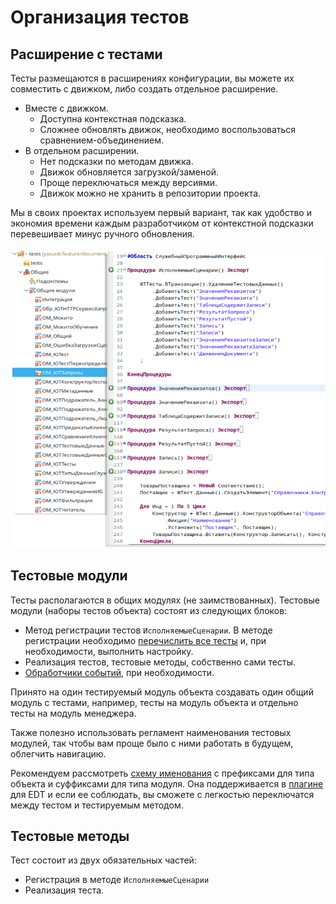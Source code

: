 # Организация тестов

## Расширение с тестами

Тесты размещаются в расширениях конфигурации, вы можете их совместить с движком, либо создать отдельное расширение.

* Вместе с движком.
  * Доступна контекстная подсказка.
  * Сложнее обновлять движок, необходимо воспользоваться сравнением-объединением.
* В отдельном расширении.
  * Нет подсказки по методам движка.
  * Движок обновляется загрузкой/заменой.
  * Проще переключаться между версиями.
  * Движок можно не хранить в репозитории проекта.

Мы в своих проектах используем первый вариант, так как удобство и экономия времени каждым разработчиком от контекстной подсказки перевешивает минус ручного обновления.

![Тесты движка](images/structure.png)

## Тестовые модули

Тесты располагаются в общих модулях (не заимствованных).
Тестовые модули (наборы тестов объекта) состоят из следующих блоков:

* Метод регистрации тестов `ИсполняемыеСценарии`.
  В методе регистрации необходимо [перечислить все тесты](../features/test-registration.md) и, при необходимости, выполнить настройку.
* Реализация тестов, тестовые методы, собственно сами тесты.
* [Обработчики событий](../features/events.md), при необходимости.

Принято на один тестируемый модуль объекта создавать один общий модуль с тестами, например, тесты на модуль объекта и отдельно тесты на модуль менеджера.

Также полезно использовать регламент наименования тестовых модулей, так чтобы вам проще было с ними работать в будущем, облегчить навигацию.

Рекомендуем рассмотреть [схему именования](https://bia-technologies.github.io/edt-test-runner/dev/docs/%D0%A1%D1%85%D0%B5%D0%BC%D0%B0%20%D0%BD%D0%B0%D0%B8%D0%BC%D0%B5%D0%BD%D0%BE%D0%B2%D0%B0%D0%BD%D0%B8%D1%8F) с префиксами для типа объекта и суффиксами для типа модуля. Она поддерживается в [плагине](https://github.com/bia-technologies/edt-test-runner) для EDT и если ее соблюдать, вы сможете с легкостью переключатся между тестом и тестируемым методом.

## Тестовые методы

Тест состоит из двух обязательных частей:

* Регистрация в методе `ИсполняемыеСценарии`
* Реализация теста.
